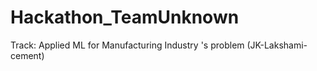 # Hackathon_TeamUnknown
Track: Applied ML for Manufacturing Industry 's problem (JK-Lakshami-cement)
